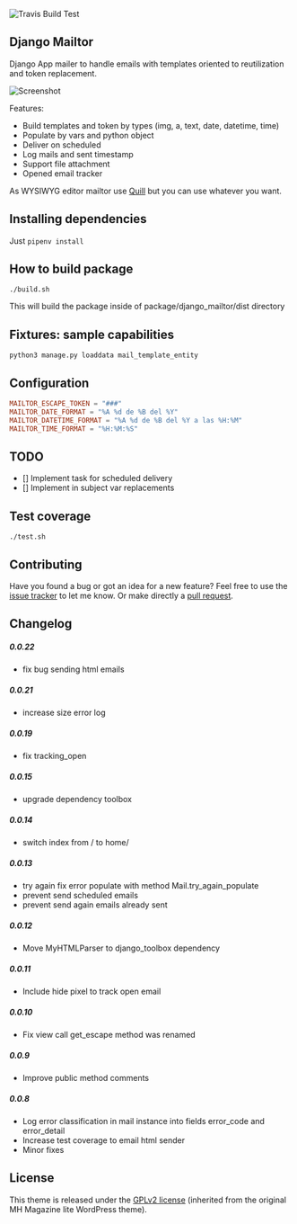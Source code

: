 ![Travis Build Test](https://travis-ci.org/cavg/django_mailtor.svg?branch=master)

Django Mailtor
-----

Django App mailer to handle emails with templates oriented to reutilization and token replacement.

![Screenshot](https://image.ibb.co/icaEum/Screen_Shot_2017_12_19_at_3_18_36_PM.png)

Features:
* Build templates and token by types (img, a, text, date, datetime, time)
* Populate by vars and python object
* Deliver on scheduled
* Log mails and sent timestamp
* Support file attachment
* Opened email tracker

As WYSIWYG editor mailtor use [Quill](https://quilljs.com/) but you can use whatever you want.

## Installing dependencies

Just `pipenv install`

## How to build package

`./build.sh`

This will build the package inside of package/django_mailtor/dist directory

## Fixtures: sample capabilities

`python3 manage.py loaddata mail_template_entity`


## Configuration
```toml
MAILTOR_ESCAPE_TOKEN = "###"
MAILTOR_DATE_FORMAT = "%A %d de %B del %Y"
MAILTOR_DATETIME_FORMAT = "%A %d de %B del %Y a las %H:%M"
MAILTOR_TIME_FORMAT = "%H:%M:%S"
```

## TODO
- [] Implement task for scheduled delivery
- [] Implement in subject var replacements


## Test coverage

`./test.sh`

## Contributing

Have you found a bug or got an idea for a new feature? Feel free to use the [issue tracker](https://github.com/cavg/django_mailtor/issues) to let me know. Or make directly a [pull request](https://github.com/cavg/django_mailtor/pulls).

## Changelog

##### 0.0.22
* fix bug sending html emails

##### 0.0.21
* increase size error log

##### 0.0.19
* fix tracking_open

##### 0.0.15
* upgrade dependency toolbox

##### 0.0.14
* switch index from / to home/

##### 0.0.13
* try again fix error populate with method Mail.try_again_populate
* prevent send scheduled emails
* prevent send again emails already sent

##### 0.0.12
* Move MyHTMLParser to django_toolbox dependency

##### 0.0.11
* Include hide pixel to track open email

##### 0.0.10
* Fix view call get_escape method was renamed

##### 0.0.9
* Improve public method comments

##### 0.0.8
* Log error classification in mail instance into fields error_code and error_detail
* Increase test coverage to email html sender
* Minor fixes


## License

This theme is released under the [GPLv2 license](https://github.com/cavg/django_mailtor/blob/master/LICENSE.md) (inherited from the original MH Magazine lite WordPress theme).